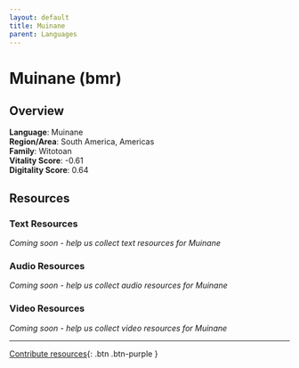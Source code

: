 ```yaml
---
layout: default
title: Muinane
parent: Languages
---
```


# Muinane (bmr)

## Overview

**Language**: Muinane  
**Region/Area**: South America, Americas  
**Family**: Witotoan  
**Vitality Score**: -0.61  
**Digitality Score**: 0.64  

## Resources

### Text Resources
*Coming soon - help us collect text resources for Muinane*

### Audio Resources
*Coming soon - help us collect audio resources for Muinane*

### Video Resources
*Coming soon - help us collect video resources for Muinane*

---

[Contribute resources](https://fairtrain.github.io/){: .btn .btn-purple }
